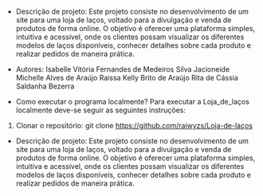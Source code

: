 
- Descrição de projeto:
Este projeto consiste no desenvolvimento de um site para uma loja de laços, voltado para a divulgação e venda de produtos de forma online. O objetivo é oferecer uma plataforma simples, intuitiva e acessível, onde os clientes possam visualizar os diferentes modelos de laços disponíveis, conhecer detalhes sobre cada produto e realizar pedidos de maneira prática.

- Autores:
Isabelle Vitória Fernandes de Medeiros Silva
Jacioneide Michelle Alves de Araújo
Raissa Kelly Brito de Araújo
Rita de Cássia Saldanha Bezerra

- Como executar o programa localmente?
Para executar a Loja_de_laços localmente deve-se seguir as seguintes instruções:
1. Clonar o repositório:
git clone https://github.com/raiwyzs/Loja-de-laços
- Descrição de projeto:
Este projeto consiste no desenvolvimento de um site para uma loja de laços, voltado para a divulgação e venda de produtos de forma online. O objetivo é oferecer uma plataforma simples, intuitiva e acessível, onde os clientes possam visualizar os diferentes modelos de laços disponíveis, conhecer detalhes sobre cada produto e realizar pedidos de maneira prática.

